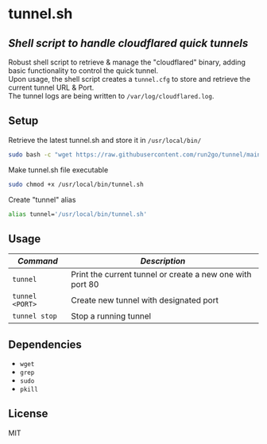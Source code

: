 # tunnel.sh
## _Shell script to handle cloudflared quick tunnels_
Robust shell script to retrieve & manage the "cloudflared" binary, adding basic functionality to control the quick tunnel.<br>
Upon usage, the shell script creates a `tunnel.cfg` to store and retrieve the current tunnel URL & Port.<br>
The tunnel logs are being written to `/var/log/cloudflared.log`.

## Setup
Retrieve the latest tunnel.sh and store it in `/usr/local/bin/`
```sh
sudo bash -c "wget https://raw.githubusercontent.com/run2go/tunnel/main/tunnel.sh -O /usr/local/bin/tunnel.sh"
```

Make tunnel.sh file executable
```sh
sudo chmod +x /usr/local/bin/tunnel.sh
```

Create "tunnel" alias
```sh
alias tunnel='/usr/local/bin/tunnel.sh'
```

## Usage
| _Command_ | _Description_ |
| ------ | ------ |
| `tunnel` | Print the current tunnel or create a new one with port 80 |
| `tunnel <PORT>` | Create new tunnel with designated port |
| `tunnel stop` | Stop a running tunnel |

## Dependencies
- `wget`
- `grep`
- `sudo`
- `pkill`

## License
MIT
